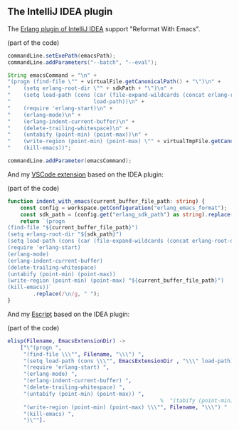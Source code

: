 ## The IntelliJ IDEA plugin

The [Erlang plugin of IntelliJ IDEA](https://github.com/ignatov/intellij-erlang/blob/master/src/org/intellij/erlang/actions/ErlangEmacsFormatAction.java) support "Reformat With Emacs".

(part of the code)

```java
commandLine.setExePath(emacsPath);
commandLine.addParameters("--batch", "--eval");

String emacsCommand = "\n" +
"(progn (find-file \"" + virtualFile.getCanonicalPath() + "\")\n" +
"    (setq erlang-root-dir \"" + sdkPath + "\")\n" +
"    (setq load-path (cons (car (file-expand-wildcards (concat erlang-root-dir \"/lib/" + (exists ? "erlang/lib/" : "") + "tools-*/emacs\")))\n" +
"                          load-path))\n" +
"    (require 'erlang-start)\n" +
"    (erlang-mode)\n" +
"    (erlang-indent-current-buffer)\n" +
"    (delete-trailing-whitespace)\n" +
"    (untabify (point-min) (point-max))\n" +
"    (write-region (point-min) (point-max) \"" + virtualTmpFile.getCanonicalPath() + "\")\n" +
"    (kill-emacs))";

commandLine.addParameter(emacsCommand);
```

And my [VSCode extension](https://github.com/wallacegibbon/vsc-erlang-indent-with-emacs) based on the IDEA plugin:

(part of the code)

```typescript
function indent_with_emacs(current_buffer_file_path: string) {
    const config = workspace.getConfiguration("erlang_emacs_format");
    const sdk_path = (config.get("erlang_sdk_path") as string).replace(/\\/g, "/");
    return `(progn
(find-file "${current_buffer_file_path}")
(setq erlang-root-dir "${sdk_path}")
(setq load-path (cons (car (file-expand-wildcards (concat erlang-root-dir "/lib/tools-*/emacs"))) load-path))
(require 'erlang-start)
(erlang-mode)
(erlang-indent-current-buffer)
(delete-trailing-whitespace)
(untabify (point-min) (point-max))
(write-region (point-min) (point-max) "${current_buffer_file_path}")
(kill-emacs))`
        .replace(/\n/g, " ");
}
```

And my [Escript](https://github.com/wallacegibbon/erlang-indent-with-emacs) based on the IDEA plugin:

(part of the code)

```erlang
elisp(Filename, EmacsExtensionDir) ->
    ["\"(progn ",
     "(find-file \\\"", Filename, "\\\") ",
     "(setq load-path (cons \\\"", EmacsExtensionDir , "\\\" load-path)) "
     "(require 'erlang-start) ",
     "(erlang-mode) ",
     "(erlang-indent-current-buffer) ",
     "(delete-trailing-whitespace) ",
     "(untabify (point-min) (point-max)) ",
                                                %  "(tabify (point-min) (point-max)) ",
     "(write-region (point-min) (point-max) \\\"", Filename, "\\\") "
     "(kill-emacs) ",
     ")\""].
```